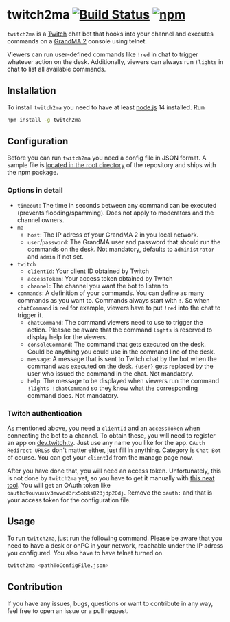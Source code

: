 # twitch2ma [![Build Status](https://travis-ci.com/schw4rzlicht/twitch2ma.svg?branch=master)](https://travis-ci.com/schw4rzlicht/twitch2ma) [![npm](https://img.shields.io/npm/v/twitch2ma)](https://www.npmjs.com/package/twitch2ma) 

`twitch2ma` is a [Twitch](https://twitch.tv) chat bot that hooks into your channel and executes commands on a 
[GrandMA 2](https://www.malighting.com/grandma2/) console using telnet.

Viewers can run user-defined commands like `!red` in chat to trigger whatever action on the desk. Additionally, viewers
can always run `!lights` in chat to list all available commands.

## Installation

To install `twitch2ma` you need to have at least [node.js](https://nodejs.org/en/) 14 installed. Run

```bash
npm install -g twitch2ma
```

## Configuration

Before you can run `twitch2ma` you need a config file in JSON format. A sample file is 
[located in the root directory](https://github.com/schw4rzlicht/twitch2ma/blob/master/config.json.sample) of the 
repository and ships with the npm package.

### Options in detail

- `timeout`: The time in seconds between any command can be executed (prevents flooding/spamming). Does not apply to 
moderators and the channel owners.
- `ma`
  - `host`: The IP adress of your GrandMA 2 in you local network.
  - `user`/`password`: The GrandMA user and password that should run the commands on the desk. Not mandatory, defaults 
  to `administrator` and `admin` if not set.
- `twitch`
  - `clientId`: Your client ID obtained by Twitch
  - `accessToken`: Your access token obtained by Twitch
  - `channel`: The channel you want the bot to listen to
- `commands`: A definition of your commands. You can define as many commands as you want to. Commands always start with
`!`. So when `chatCommand` is `red` for example, viewers have to put `!red` into the chat to trigger it.
  - `chatCommand`: The command viewers need to use to trigger the action. Pleasae be aware that the command `lights` is
  reserved to display help for the viewers.
  - `consoleCommand`: The command that gets executed on the desk. Could be anything you could use in the command line of
  the desk.
  - `message`: A message that is sent to Twitch chat by the bot when the command was executed on the desk. `{user}` gets
  replaced by the user who issued the command in the chat. Not mandatory.
  - `help`: The message to be displayed when viewers run the command `!lights !chatCommand` so they know what the 
  corresponding command does. Not mandatory.

### Twitch authentication

As mentioned above, you need a `clientId` and an `accessToken` when connecting the bot to a channel. To obtain these, 
you will need to register an app on [dev.twitch.tv](https://dev.twitch.tv/console/apps). Just use any name you like for 
the app. `OAuth Redirect URLSs` don't matter either, just fill in anything. Category is `Chat Bot` of course. You can
get your `clientId` from the manage page now.

After you have done that, you will need an access token. Unfortunately, this is not done by `twitch2ma` yet, so you have
to get it manually with [this neat tool](https://twitchapps.com/tmi/). You will get an OAuth token like 
`oauth:9ouvuuiv3mwvdd3rx5obks823jdp20dj`. Remove the `oauth:` and that is your access token for the configuration file.

## Usage
 
To run `twitch2ma`, just run the following command. Please be aware that you need to have a desk or onPC in your 
network, reachable under the IP adress you configured. You also have to have telnet turned on.

```bash
twitch2ma <pathToConfigFile.json>
```

## Contribution

If you have any issues, bugs, questions or want to contribute in any way, feel free to open an issue or a pull request. 
